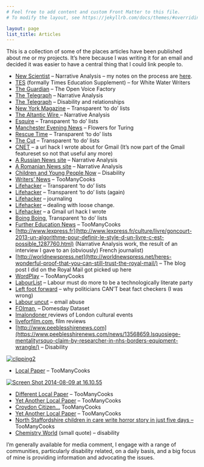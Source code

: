 ```yaml
---
# Feel free to add content and custom Front Matter to this file.
# To modify the layout, see https://jekyllrb.com/docs/themes/#overriding-theme-defaults

layout: page
list_title: Articles
---
```

This is a collection of some of the places articles have been published about me or my projects. It’s here because I was writing it for an email and decided it was easier to have a central thing that I could link people to.

*   [New Scientist](http://joereddington.com/2013/09/12/so-im-in-the-edition-of-new-scientist-that-came-out-today/ "So I’m in the edition of New Scientist that came out today…") – Narrative Analysis – my notes on the process are [here](http://joereddington.com/2013/09/12/so-im-in-the-edition-of-new-scientist-that-came-out-today/ "So I’m in the edition of New Scientist that came out today…").
*   [TES](https://www.tes.com/news/turn-pupils-published-authors-five-days) (formally Times Education Supplement) – for White Water Writers
*   [The Guardian](https://www.theguardian.com/society/2016/dec/14/technology-changes-lives-disabled-people) – The Open Voice Factory
*   [The Telegraph](http://www.telegraph.co.uk/culture/twilight/10313597/Scientists-can-tell-which-vampire-books-will-have-the-Twilight-effect.html) – Narrative Analysis
*   [The Telegraph](http://www.telegraph.co.uk/men/thinking-man/11308888/Are-we-ignoring-the-sexual-needs-of-disabled-people.html) – Disability and relationships
*   [New York Magazine](http://nymag.com/scienceofus/2016/08/a-productivity-trick-make-your-to-do-list-public.html) – Transparent  ‘to do’ lists
*   [The Altantic Wire ](http://www.theatlanticwire.com/entertainment/2013/09/will-science-find-next-twilight/69496/)– Narrative Analysis
*   [Esquire](http://www.esquire.co.uk/life/advice/a10585/heres-how-you-can-publicly-shame-yourself-into-better-productivity/) – Transparent ‘to do’ lists
*   [Manchester Evening News](https://www.manchestereveningnews.co.uk/news/greater-manchester-news/alan-turing-statue-manchester-flowers-14820204) – Flowers for Turing
*   [Rescue Time](https://blog.rescuetime.com/the-case-for-sharing-your-to-do-list/) – Transparent ‘to do’ lists
*   [The Cut](https://www.thecut.com/2016/08/a-productivity-trick-make-your-to-do-list-public.html) – Transparent ‘to do’ lists
*   [CNET](http://www.cnet.com/uk/how-to/how-to-see-more-than-20-results-in-gmail-search/) – a url hack I wrote about for Gmail (It’s now part of the Gmail featureset so not that useful any more)
*   [A Russian News site](http://compulenta.computerra.ru/chelovek/culture/10009017/ ) – Narrative Analysis
*   [A Romanian News site](http://www.scientia.ro/stiri-stiinta/82-tehnologie/5494-un-soft-stie-ce-carte-vei-citi.html?device=desktop) – Narrative Analysis
*   [Children and Young People Now](http://www.cypnow.co.uk/cyp/news/1077938/children-postcode-lottery-communication-aids) – Disability
*   [Writers’ News](http://joereddington.com/wp-content/uploads/2014/01/IMG_1137.jpg) – TooManyCooks
*   [Lifehacker](http://lifehacker.com/for-a-more-efficient-to-do-list-make-it-public-1785819031) – Transparent ‘to do’ lists
*   [Lifehacker](http://lifehacker.com/how-sharing-your-to-do-list-can-help-you-get-more-done-1791120934) – Transparent ‘to do’ lists (again)
*   [Lifehacker](http://lifehacker.com/use-a-stapler-instead-of-a-pen-to-keep-a-journal-when-y-1495732221) – journaling
*   [Lifehacker](http://lifehacker.com/use-automatic-checkout-machines-to-avoid-coin-sorting-f-1524496120) – dealing with loose change.
*   [Lifehacker](http://lifehacker.com/get-more-gmail-search-results-per-page-with-this-bookma-1556819956) – a Gmail url hack I wrote
*   [Boing Boing](http://boingboing.net/2017/01/16/the-benefit-of-making-your-per.html), Transparent ‘to do’ lists
*   [Further Education News](http://www.fenews.co.uk/fe-news/too-many-cooks) – TooManyCooks
*   [http://www.lexpress.fr](http://www.lexpress.fr/culture/livre/goncourt-2013-un-algorithme-pour-definir-le-style-d-un-livre-c-est-possible_1287760.html) (Narrative Analysis work, the result of an interview I gave to an (obviously) French journalist)
*   [http://worldnewspress.net](http://worldnewspress.net/heres-wonderful-proof-that-you-can-still-trust-the-royal-mail/) – The blog post I did on the Royal Mail got picked up here
*   [WordPlay](http://issuu.com/englishsubjectcentre/docs/wordplay5/1)  – TooManyCooks
*   [LabourList](http://labourlist.org/tag/joe-reddington/) – Labour must do more to be a technologically literate party
*   [Left foot forward](http://leftfootforward.org/2015/02/politicians-cannot-beat-fact-checking-groups-so-they-should-engage-with-them/) – why politicians CAN’T beat fact checkers (I was wrong)
*   [Labour uncut](http://labour-uncut.co.uk/tag/joe-reddington/) – email abuse
*   [FOIman](http://www.foiman.com/archives/959), – Domesday Dataset
*   [Imalondoner ](http://imalondoner.com/author/joe-reddington/) reviews of London cultural events
*   [liveforfilm.com](http://www.liveforfilms.com/author/joe-reddington/), film reviews
*   [http://www.peeblesshirenews.com](https://www.peeblesshirenews.com/news/13568659.lsquosiege-mentalityrsquo-claim-by-researcher-in-nhs-borders-equipment-wrangle/) – Disability

[![clipping2](https://i2.wp.com/joereddington.com/wp-content/uploads/2014/01/clipping2.jpeg?resize=225%2C300)](https://i2.wp.com/joereddington.com/wp-content/uploads/2014/01/clipping2.jpeg)

*   [Local Paper](http://joereddington.com/wp-content/uploads/2014/01/clipping2.jpeg) – TooManyCooks

[![Screen Shot 2014-08-09 at 16.10.55](https://i1.wp.com/joereddington.com/wp-content/uploads/2014/01/Screen-Shot-2014-08-09-at-16.10.55.png?resize=300%2C140)](https://i1.wp.com/joereddington.com/wp-content/uploads/2014/01/Screen-Shot-2014-08-09-at-16.10.55.png)

*   [Different Local Paper](http://joereddington.com/wp-content/uploads/2014/01/Screen-Shot-2014-08-09-at-16.10.55.png) – TooManyCooks
*   [Yet Another Local Paper](http://www.thevillager.co.uk/news/roundup/articles/2012/06/18/60368-a-novel-way-to-write-a-book/) – TooManyCooks
*   [Croydon Citizen…](http://thecroydoncitizen.com/cronxwire/croydon-college-students-collaborate-write-crime-thriller-just-five-days/) TooManyCooks
*   [Yet Another Local Paper](http://www.croydonadvertiser.co.uk/Book-written-days/story-21295401-detail/story.htmlc) – TooManyCooks
*   [North Staffordshire children in care write horror story in just five days –](http://www.stokesentinel.co.uk/North-Staffordshire-children-care-write-horror/story-22785299-detail/story.html) TooManyCooks
*   [Chemistry World](https://www.chemistryworld.com/features/accessible-science-education/3010431.article) (small quote) – disability

I’m generally available for media comment, I engage with a range of communities, particularly disability related, on a daily basis, and a big focus of mine is providing information and advocating the issues.





